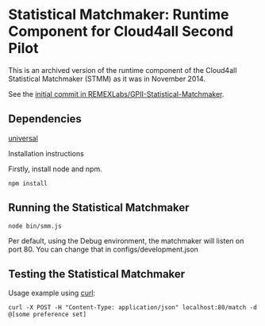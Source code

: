 # Statistical Matchmaker: Runtime Component for Cloud4all Second Pilot

This is an archived version of the runtime component of the 
Cloud4all Statistical Matchmaker (STMM) as it was in November 2014. 

See the [initial commit in REMEXLabs/GPII-Statistical-Matchmaker](https://github.com/REMEXLabs/GPII-Statistical-Matchmaker/tree/be6ea4601355653a0d62bbb86354e4f93c0e192b).

## Dependencies

[universal](https://github.com/GPII/universal)

Installation instructions

Firstly, install node and npm.

    npm install
	
## Running the Statistical Matchmaker

    node bin/smm.js
	
Per default, using the Debug environment, the matchmaker will listen on port 80. You can change that in configs/development.json

## Testing the Statistical Matchmaker
	
Usage example using [curl](http://curl.haxx.se/):

	curl -X POST -H "Content-Type: application/json" localhost:80/match -d @[some preference set]

